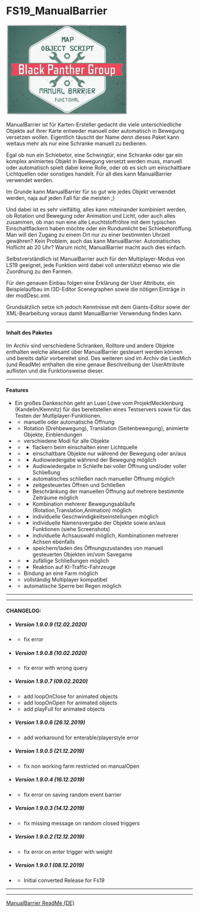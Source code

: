 # FS19_ManualBarrier
![ManualBarrier Ingame](https://github.com/BlackyBPG/FS19_ManualBarrier/blob/master/logo_ManualBarrier.png "ManualBarrier Logo")

ManualBarrier ist für Karten-Ersteller gedacht die viele unterschiedliche Objekte auf ihrer Karte entweder manuell oder automatisch in Bewegung versetzen wollen.
Eigentlich täuscht der Name denn dieses Paket kann weitaus mehr als nur eine Schranke manuell zu bedienen.

Egal ob nun ein Schiebetor, eine Schwingtür, eine Schranke oder gar ein komplex animiertes Objekt in Bewegung versetzt werden muss, manuell oder automatisch spielt dabei keine Rolle, oder ob es sich um einschaltbare Lichtquellen oder sonstiges handelt. Für all dies kann ManualBarrier verwendet werden.

Im Grunde kann ManualBarrier für so gut wie jedes Objekt verwendet werden, naja auf jeden Fall für die meisten ;)

Und dabei ist es sehr vielfältig, alles kann miteinander kombiniert werden, ob Rotation und Bewegung oder Animation und Licht, oder auch alles zusammen, ob man nun eine alte Leuchtstoffröhre mit dem typischen Einschaltflackern haben möchte oder ein Rundumlicht bei Schiebetoröffung. Man will den Zugang zu einem Ort nur zu einer bestimmten Uhrzeit gewähren? Kein Problem, auch das kann ManualBarrier. Automatisches Hoflicht ab 20 Uhr? Warum nicht, ManualBarrier macht auch dies einfach.

Selbstverständlich ist ManualBarrier auch für den Multiplayer-Modus von LS19 geeignet, jede Funktion wird dabei voll unterstützt ebenso wie die Zuordnung zu den Farmen.

Für den genauen Einbau folgen eine Erklärung der User Attribute, ein Beispielaufbau im I3D-Editor Scenegraphen sowie die nötigen Einträge in der modDesc.xml.

Grundsätzlich setze ich jedoch Kenntnisse mit dem Giants-Editor sowie der XML-Bearbeitung voraus damit ManualBarrier Verwendung finden kann.

------------

#### Inhalt des Paketes

Im Archiv sind verschiedene Schranken, Rolltore und andere Objekte enthalten welche allesamt über ManualBarrier gesteuert werden können und bereits dafür vorbereitet sind.
Des weiteren sind im Archiv die LiesMich (und ReadMe) enthalten die eine genaue Beschreibung der UserAttribute auflisten und die Funktionsweise dieser.

------------

#### Features

- Ein großes Dankeschön geht an Luan Löwe vom ProjektMecklenburg (Kandelin/Kemnitz) für das bereitstellen eines Testservers sowie für das Testen der Mutliplayer-Funktiionen.
- - manuelle oder automatische Öffnung
- - Rotation (Drehbewegung), Translation (Seitenbewegung), animierte Objekte, Einblendungen
- - verschiedene Modi für alle Objekte
- - - flackern beim einschalten einer Lichtquelle
- - - einschaltbare Objekte nur während der Bewegung oder an/aus
- - - Audiowiedergabe während der Bewegung möglich
- - - Audiowiedergabe in Schleife bei voller Öffnung und/oder voller Schließung
- - - automatisches schließen nach manueller Öffnung möglich
- - - zeitgesteuertes Öffnen und Schließen
- - - Beschränkung der manuellen Öffnung auf mehrere bestimmte Zeiträume möglich
- - - Kombination mehrerer Bewegungsabläufe (Rotation,Translation,Animation) möglich
- - - individuelle Geschwindigkeitseinstellungen möglich
- - - individuelle Namensvergabe der Objekte sowie an/aus Funktionen (siehe Screenshots)
- - - individuelle Achsauswahl möglich, Kombinationen mehrerer Achsen ebenfalls
- - - speichern/laden des Öffnungszustandes von manuell gesteuerten Objekten im/vom Savegame
- - - zufällige Schließungen möglich
- - - Reaktion auf KI-Traffic-Fahrzeuge
- - Bindung an eine Farm möglich
- - vollständig Multiplayer kompatibel
- - automatische Sperre bei Regen möglich

------------

------------

#### CHANGELOG:

- ##### Version 1.9.0.9 (12.02.2020)
- - fix <eof> error

- ##### Version 1.9.0.8 (10.02.2020)
- - fix error with wrong query

- ##### Version 1.9.0.7 (09.02.2020)
- - add loopOnClose for animated objects
- - add loopOnOpen for animated objects
- - add playFull for animated objects

- ##### Version 1.9.0.6 (26.12.2019)
- - add workaround for enterable/playerstyle error

- ##### Version 1.9.0.5 (21.12.2019)
- - fix non working farm restricted on manualOpen

- ##### Version 1.9.0.4 (16.12.2019)
- - fix error on saving random event barrier

- ##### Version 1.9.0.3 (14.12.2019)
- - fix missing message on random closed triggers

- ##### Version 1.9.0.2 (12.12.2019)
- - fix error on enter trigger with weight

- ##### Version 1.9.0.1 (08.12.2019)
- - Initial converted Release for Fs19

------------

------------

[ManualBarrier ReadMe (DE)](https://github.com/BlackyBPG/FS19_ManualBarrier/blob/master/LiesMich.pdf "ManualBarrier ReadMe (DE)")